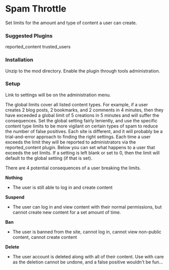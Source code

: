 # Spam Throttle

Set limits for the amount and type of content a user can create.

### Suggested Plugins
reported_content
trusted_users

### Installation
Unzip to the mod directory.  Enable the plugin through tools administration.

### Setup
Link to settings will be on the administration menu.

The global limits cover all listed content types. For example, if a user creates 2 blog posts,
2 bookmarks, and 2 comments in 4 minutes, then they have exceeded a global limit of 5
creations in 5 minutes and will suffer the consequences. Set the global setting fairly
leniently, and use the specific content type limits to be more vigilant on certain types of
spam to reduce the number of false positives. Each site is different, and it will probably be
a trial-and-error approach to finding the right settings. Each time a user exceeds the limit they
will be reported to administrators via the reported_content plugin. Below you can set what happens
to a user that exceeds the set limits. If a setting is left blank or set to 0, then the limit will
default to the global setting (if that is set).

There are 4 potential consequences of a user breaking the limits.

**Nothing**
 - The user is still able to log in and create content
    
**Suspend**
 - The user can log in and view content with their normal permissions, but cannot create new content for a set amount of time.
    		  
**Ban**
 - The user is banned from the site, cannot log in, cannot view non-public content, cannot create content
          
**Delete**
 - The user account is deleted along with all of their content. Use with care as the deletion cannot be undone, and a false positive wouldn't be fun...